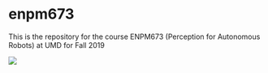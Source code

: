 # enpm673
This is the repository for the course ENPM673 (Perception for Autonomous Robots) at UMD for Fall 2019 

<img src = "Autonomous-Vehicle-Lane-Detection/images/work-2.gif">
